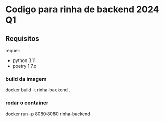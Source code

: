 # Codigo para rinha de backend 2024 Q1
## Requisitos
requer:
- python 3.11
- poetry 1.7.x

### build da imagem
docker build -t rinha-backend .

### rodar o container
docker run -p 8080:8080 rinha-backend